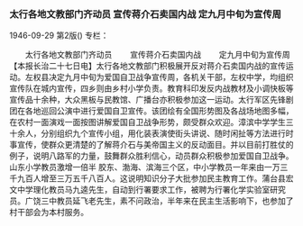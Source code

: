 ### 太行各地文教部门齐动员  宣传蒋介石卖国内战  定九月中旬为宣传周

1946-09-29
第2版()
专栏：

　　太行各地文教部门齐动员
　　宣传蒋介石卖国内战
　　定九月中旬为宣传周
    【本报长治二十七日电】太行各地文教部门积极展开反对蒋介石卖国内战的宣传运动。左权县决定九月中旬为爱国自卫战争宣传周，各机关干部，左权中学，均组织宣传队在城内宣传，四乡则由乡村小学负责。教育科印发反内战教材及小调快板等宣传品十余种，大众黑板与民教馆、广播台亦积极参加这一运动。太行军区先锋剧团在各地巡回公演中进行爱国自卫宣传。该团绘有全国形势图及各战场地图多幅，在农村一面演戏一面按图讲解爱国自卫战争形势，颇受群众欢迎。漳滨中学学生三十余人，分别组织九个宣传小组，用化装表演使街头讲说、随时闲扯等方法进行时事宣传，使群众更清楚的了解蒋介石与美帝国主义的反动面目。并以目前打胜仗的例子，说明八路军的力量，鼓舞群众胜利信心，动员群众积极参加爱国自卫战争。
            山东小学教员激增一倍半
    胶东、渤海、滨海三个区，中小学教员一年来由一万三千九百人增至三万五千八百人。这说明知识分子大批参加民主教育工作。蒲台县宏文中学理化教员马九逵先生，自动到行署要求工作，被聘为行署化学实验室研究员。广饶三中教员延飞老先生，素不问政治，半年来在民主生活影响下，也参加了村干部会为本村服务。
